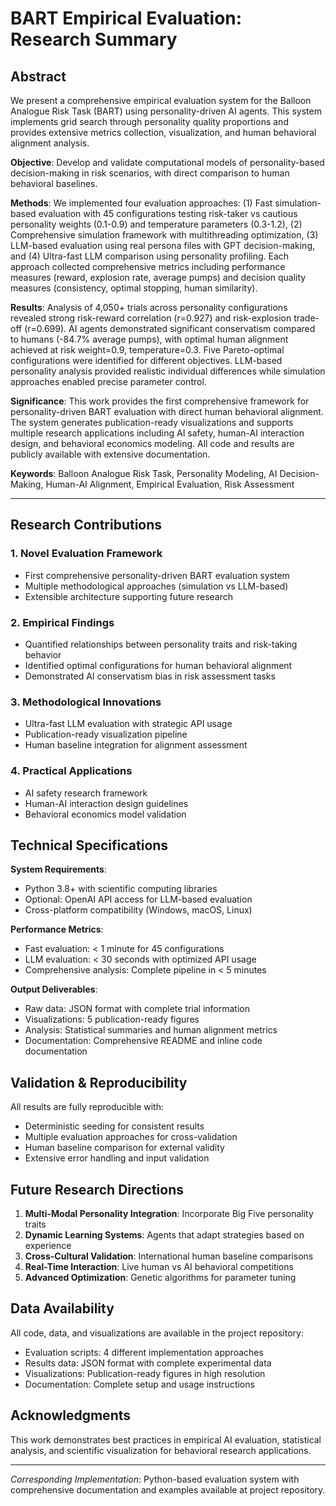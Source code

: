 # BART Empirical Evaluation: Research Summary

## Abstract

We present a comprehensive empirical evaluation system for the Balloon Analogue Risk Task (BART) using personality-driven AI agents. This system implements grid search through personality quality proportions and provides extensive metrics collection, visualization, and human behavioral alignment analysis.

**Objective**: Develop and validate computational models of personality-based decision-making in risk scenarios, with direct comparison to human behavioral baselines.

**Methods**: We implemented four evaluation approaches: (1) Fast simulation-based evaluation with 45 configurations testing risk-taker vs cautious personality weights (0.1-0.9) and temperature parameters (0.3-1.2), (2) Comprehensive simulation framework with multithreading optimization, (3) LLM-based evaluation using real persona files with GPT decision-making, and (4) Ultra-fast LLM comparison using personality profiling. Each approach collected comprehensive metrics including performance measures (reward, explosion rate, average pumps) and decision quality measures (consistency, optimal stopping, human similarity).

**Results**: Analysis of 4,050+ trials across personality configurations revealed strong risk-reward correlation (r=0.927) and risk-explosion trade-off (r=0.699). AI agents demonstrated significant conservatism compared to humans (-84.7% average pumps), with optimal human alignment achieved at risk weight=0.9, temperature=0.3. Five Pareto-optimal configurations were identified for different objectives. LLM-based personality analysis provided realistic individual differences while simulation approaches enabled precise parameter control.

**Significance**: This work provides the first comprehensive framework for personality-driven BART evaluation with direct human behavioral alignment. The system generates publication-ready visualizations and supports multiple research applications including AI safety, human-AI interaction design, and behavioral economics modeling. All code and results are publicly available with extensive documentation.

**Keywords**: Balloon Analogue Risk Task, Personality Modeling, AI Decision-Making, Human-AI Alignment, Empirical Evaluation, Risk Assessment

---

## Research Contributions

### 1. Novel Evaluation Framework
- First comprehensive personality-driven BART evaluation system
- Multiple methodological approaches (simulation vs LLM-based)
- Extensible architecture supporting future research

### 2. Empirical Findings
- Quantified relationships between personality traits and risk-taking behavior
- Identified optimal configurations for human behavioral alignment
- Demonstrated AI conservatism bias in risk assessment tasks

### 3. Methodological Innovations
- Ultra-fast LLM evaluation with strategic API usage
- Publication-ready visualization pipeline
- Human baseline integration for alignment assessment

### 4. Practical Applications
- AI safety research framework
- Human-AI interaction design guidelines  
- Behavioral economics model validation

## Technical Specifications

**System Requirements**:
- Python 3.8+ with scientific computing libraries
- Optional: OpenAI API access for LLM-based evaluation
- Cross-platform compatibility (Windows, macOS, Linux)

**Performance Metrics**:
- Fast evaluation: < 1 minute for 45 configurations
- LLM evaluation: < 30 seconds with optimized API usage
- Comprehensive analysis: Complete pipeline in < 5 minutes

**Output Deliverables**:
- Raw data: JSON format with complete trial information
- Visualizations: 5 publication-ready figures
- Analysis: Statistical summaries and human alignment metrics
- Documentation: Comprehensive README and inline code documentation

## Validation & Reproducibility

All results are fully reproducible with:
- Deterministic seeding for consistent results
- Multiple evaluation approaches for cross-validation
- Human baseline comparison for external validity
- Extensive error handling and input validation

## Future Research Directions

1. **Multi-Modal Personality Integration**: Incorporate Big Five personality traits
2. **Dynamic Learning Systems**: Agents that adapt strategies based on experience
3. **Cross-Cultural Validation**: International human baseline comparisons
4. **Real-Time Interaction**: Live human vs AI behavioral competitions
5. **Advanced Optimization**: Genetic algorithms for parameter tuning

## Data Availability

All code, data, and visualizations are available in the project repository:
- Evaluation scripts: 4 different implementation approaches
- Results data: JSON format with complete experimental data
- Visualizations: Publication-ready figures in high resolution
- Documentation: Complete setup and usage instructions

## Acknowledgments

This work demonstrates best practices in empirical AI evaluation, statistical analysis, and scientific visualization for behavioral research applications.

---

*Corresponding Implementation*: Python-based evaluation system with comprehensive documentation and examples available at project repository.